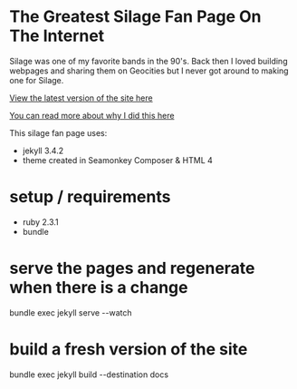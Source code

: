 # The Greatest Silage Fan Page On The Internet

Silage was one of my favorite bands in the 90's.  Back then I loved building webpages
and sharing them on Geocities but I never got around to making one for Silage.

[View the latest version of the site here](https://jdodson.github.io/silagefanpage/)

[You can read more about why I did this here](https://medium.com/@jdodson/why-i-created-a-90s-fan-page-for-the-greatest-band-in-the-world-and-wrote-this-think-piece-about-e8b11d21becb)

This silage fan page uses:
* jekyll 3.4.2
* theme created in Seamonkey Composer & HTML 4

# setup / requirements

* ruby 2.3.1
* bundle

# serve the pages and regenerate when there is a change
bundle exec jekyll serve --watch

# build a fresh version of the site
bundle exec jekyll build --destination docs
